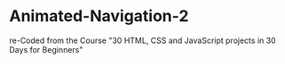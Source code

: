 # Animated-Navigation-2
re-Coded from the Course "30 HTML, CSS and JavaScript projects in 30 Days for Beginners"
